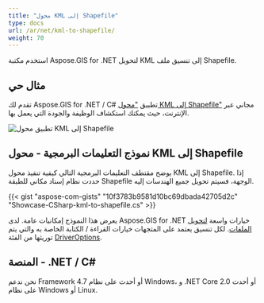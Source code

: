 ```yaml
---
title: "محول KML إلى Shapefile"
type: docs
url: /ar/net/kml-to-shapefile/
weight: 70
---
```


استخدم مكتبة Aspose.GIS for .NET لتحويل KML إلى تنسيق ملف Shapefile.

## **مثال حي**

تقدم لك Aspose.GIS for .NET / C# تطبيق ["محول KML إلى Shapefile"](https://products.aspose.app/gis/conversion/kml-to-shapefile) مجاني عبر الإنترنت، حيث يمكنك استكشاف الوظيفة والجودة التي يعمل بها.

![تطبيق محول KML إلى Shapefile](conversion.png)

## **نموذج التعليمات البرمجية - محول KML إلى Shapefile**

يوضح مقتطف التعليمات البرمجية التالي كيفية تنفيذ محول KML إلى Shapefile. إذا حددت نظام إسناد مكاني للطبقة Shapefile الوجهة، فسيتم تحويل جميع الهندسات إليه. 

{{< gist "aspose-com-gists" "10f3783b9581d10bc69dbada42705d2c" "Showcase-CSharp-kml-to-shapefile.cs" >}}

يعرض هذا النموذج إمكانيات عامة. لدى Aspose.GIS for .NET خيارات واسعة [لتحويل الملفات](https://docs.aspose.com/gis/net/vector-layers/). لكل تنسيق يعتمد على المتجهات خيارات القراءة / الكتابة الخاصة به والتي يتم توريثها من الفئة [DriverOptions](https://reference.aspose.com/gis/net/aspose.gis/driveroptions).

## **المنصة - .NET / C#**

نحن ندعم Framework 4.7 أو أحدث على نظام Windows، و .NET Core 2.0 أو أحدث على نظام Windows أو Linux.
